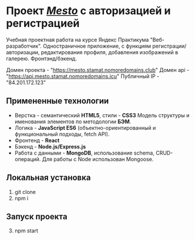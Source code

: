 # Проект *[Mesto](ttps://mesto.stamat.nomoredomains.club)* с авторизацией и регистрацией

Учебная проектная работа на курсе Яндекс Практикума "Веб-разработчик". Одностраничное приложение, с функциям регистрации/авторизации, редактирования профиля, добавления изображений в галерею. Фронтэнд/бэкенд.

Домен проекта - "https://mesto.stamat.nomoredomains.club"
Домен api - "https://api.mesto.stamat.nomoredomains.icu"
Публичный IP - "84.201.172.123"

## Примененные технологии

- Верстка - семантический **HTML5**, стили - **CSS3** Модель структуры и именования элементов по методологии **БЭМ**.
- Логика - **JavaScript ES6** (объектно-ориентированный и функциональный подходы, fetch API).
- Фронтенд - **React**
- Бэкенд - **Node.js/Express.js**
- Работа с данными - **MongoDB**, использование schema, CRUD-операций. Для работы с Node использован Mongoose.
## Локальная установка

1. git clone 
2. npm i
## Запуск проекта
3. npm start